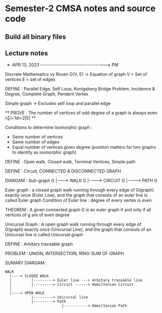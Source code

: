 # Semester-2 CMSA notes and source code

## Build all binary files

## Lecture notes

* APR 13, 2023 ---------------------------------> PM

Discrete Mathematics vy Rosen 
G(V, E) -> Equation of graph
V = Set of vertices
E = set of edges

DEFINE : Parallel Edge, Self Loop, Konigsberg Bridge Problem, Incidence & Degree, Complete Graph, Pendent Vertex

Simple graph -> Excludes self loop and parallel edge

**
PROVE : The number of vertices of odd degree of a graph is always even
n∑i=1di=2|E|
**

Conditions to determine Isomorphic graph :
- Same number of vertices
- Same number of edges
- Equal number of vertices given degree
(position matters for two graphs to identify as isomorphic graph)

DEFINE : Open walk, Closed walk, Terminal Vertices, Simple path

DEFINE : Circuit, CONNECTED & DISCONNECTED GRAPH

DIARGAM : Sub-graph G 
                |---> WALK G 
                        |----> CIRCUIT G
                        |----> PATH G 



Euler graph : a closed graph walk running through every edge of G(graph) exactly once (Euler Line), and the graph that consists of an euler line is called Euler graph
Condition of Euler line : degree of every vertex is even

THEOREM : A given connected graph G is an euler graph if and only if all vertices of g are of even degree

Unicursal Graph : A open graph walk running through every edge of G(graph) exactly once (Unicursal Line), and the graph that consists of an Unicursal line is called Unicursal graph

DEFINE : Arbitary traceable graph 

PROBLEM : UNION, INTERSECTION, RING-SUM OF GRAPH

SUMARY DIARGAM :
    
    WALK
      |----> CLOSED WALK
      |         |---------> Euler line ---> Arbitary traceable line
      |         |---------> Circuit ------> Hamiltonian Circuit
      | 
      |----> OPEN WALK
                |---------> Unicursal line
                |---------> Path
                              |-----------> Hamiltonian Path
